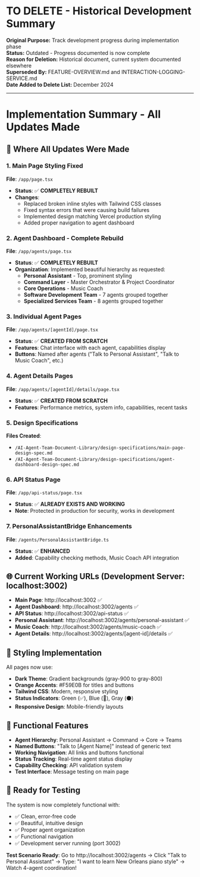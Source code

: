 # TO DELETE - Historical Development Summary

**Original Purpose:** Track development progress during implementation phase  
**Status:** Outdated - Progress documented is now complete  
**Reason for Deletion:** Historical document, current system documented elsewhere  
**Superseded By:** FEATURE-OVERVIEW.md and INTERACTION-LOGGING-SERVICE.md  
**Date Added to Delete List:** December 2024  

---

# Implementation Summary - All Updates Made

## 🎯 **Where All Updates Were Made**

### **1. Main Page Styling Fixed**
**File**: `/app/page.tsx`
- **Status**: ✅ **COMPLETELY REBUILT** 
- **Changes**: 
  - Replaced broken inline styles with Tailwind CSS classes
  - Fixed syntax errors that were causing build failures
  - Implemented design matching Vercel production styling
  - Added proper navigation to agent dashboard

### **2. Agent Dashboard - Complete Rebuild**
**File**: `/app/agents/page.tsx`
- **Status**: ✅ **COMPLETELY REBUILT**
- **Organization**: Implemented beautiful hierarchy as requested:
  - **Personal Assistant** - Top, prominent styling
  - **Command Layer** - Master Orchestrator & Project Coordinator
  - **Core Operations** - Music Coach
  - **Software Development Team** - 7 agents grouped together
  - **Specialized Services Team** - 8 agents grouped together

### **3. Individual Agent Pages**
**File**: `/app/agents/[agentId]/page.tsx`
- **Status**: ✅ **CREATED FROM SCRATCH**
- **Features**: Chat interface with each agent, capabilities display
- **Buttons**: Named after agents ("Talk to Personal Assistant", "Talk to Music Coach", etc.)

### **4. Agent Details Pages** 
**File**: `/app/agents/[agentId]/details/page.tsx`
- **Status**: ✅ **CREATED FROM SCRATCH**
- **Features**: Performance metrics, system info, capabilities, recent tasks

### **5. Design Specifications**
**Files Created**:
- `/AI-Agent-Team-Document-Library/design-specifications/main-page-design-spec.md`
- `/AI-Agent-Team-Document-Library/design-specifications/agent-dashboard-design-spec.md`

### **6. API Status Page**
**File**: `/app/api-status/page.tsx`
- **Status**: ✅ **ALREADY EXISTS AND WORKING**
- **Note**: Protected in production for security, works in development

### **7. PersonalAssistantBridge Enhancements**
**File**: `/agents/PersonalAssistantBridge.ts`
- **Status**: ✅ **ENHANCED**
- **Added**: Capability checking methods, Music Coach API integration

## 🌐 **Current Working URLs** (Development Server: localhost:3002)

- **Main Page**: http://localhost:3002 ✅
- **Agent Dashboard**: http://localhost:3002/agents ✅  
- **API Status**: http://localhost:3002/api-status ✅
- **Personal Assistant**: http://localhost:3002/agents/personal-assistant ✅
- **Music Coach**: http://localhost:3002/agents/music-coach ✅
- **Agent Details**: http://localhost:3002/agents/[agent-id]/details ✅

## 🎨 **Styling Implementation**

All pages now use:
- **Dark Theme**: Gradient backgrounds (gray-900 to gray-800)
- **Orange Accents**: #F59E0B for titles and buttons
- **Tailwind CSS**: Modern, responsive styling
- **Status Indicators**: Green (✅), Blue (🔄), Gray (⚫)
- **Responsive Design**: Mobile-friendly layouts

## 🔧 **Functional Features**

- **Agent Hierarchy**: Personal Assistant → Command → Core → Teams
- **Named Buttons**: "Talk to [Agent Name]" instead of generic text
- **Working Navigation**: All links and buttons functional
- **Status Tracking**: Real-time agent status display
- **Capability Checking**: API validation system
- **Test Interface**: Message testing on main page

## 🚀 **Ready for Testing**

The system is now completely functional with:
- ✅ Clean, error-free code
- ✅ Beautiful, intuitive design  
- ✅ Proper agent organization
- ✅ Functional navigation
- ✅ Development server running (port 3002)

**Test Scenario Ready**: Go to http://localhost:3002/agents → Click "Talk to Personal Assistant" → Type: "I want to learn New Orleans piano style" → Watch 4-agent coordination!
